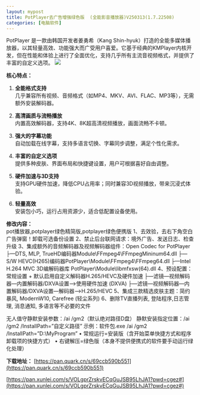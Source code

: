 ```yaml
---
layout: mypost
title: PotPlayer去广告增强绿色版  (全能影音播放器)V250313(1.7.22508)
categories: [电脑软件]
---
```


PotPlayer 是一款由韩国开发者姜勇希（Kang Shin-hyuk）打造的全能多媒体播放器，以其轻量高效、功能强大而广受用户喜爱。它基于经典的KMPlayer内核开发，但在性能和体验上进行了全面优化，支持几乎所有主流音视频格式，并提供了丰富的自定义选项。
![](https://gcore.jsdelivr.net/gh/jikcc/jikcc.github.io//IMG/20250319133417401.png)

**核心特点：**

1. **全能格式支持**  
   几乎兼容所有视频、音频格式（如MP4、MKV、AVI、FLAC、MP3等），无需额外安装解码器。

2. **高清画质与流畅播放**  
   内置高效解码器，支持4K、8K超高清视频播放，画面流畅不卡顿。

3. **强大的字幕功能**  
   自动加载在线字幕，支持多语言切换、字幕同步调整，满足个性化需求。

4. **丰富的自定义选项**  
   提供多种皮肤、界面布局和快捷键设置，用户可根据喜好自由调整。

5. **硬件加速与3D支持**  
   支持GPU硬件加速，降低CPU占用率；同时兼容3D视频播放，带来沉浸式体验。

6. **轻量高效**  
   安装包小巧，运行占用资源少，适合低配置设备使用。

**修改内容：**  
pot播放器,potplayer绿色精简版,potplayer绿色便携版
1、去效验，去右下角空白广告弹窗！卸载可选备份设置
2、禁止后台联网请求：境外广告、发送日志、检查升级
3、集成额外的音频解码器及视频解码器组件：Open Codec for PotPlayer
├—DTS, MLP, TrueHD编码器Module\FFmpeg4\FFmpegMininum64.dll
├—S/W HEVC(H265)编码器PotPlayer\Module\FFmpeg4\FFmpeg64.dll
├—Intel H.264 MVC 3D编解码器库 PotPlayer\Module\libmfxsw(64).dll
4、预设配置：常规设置 + 默认启用自定义解码器H.265/HEVC及硬件加速
├—滤镜—视频解码器—内置解码器/DXVA设置—>使用硬件加速 (DXVA)
├—滤镜—视频解码器—内置解码器/DXVA设置—解码器—>H.265/HEVC
5、集成三款精选皮肤主题：简约暴风, ModernW10, Carefree (轻尘系列)
6、删除TV直播列表, 登陆程序,日志管理, 消息通知, 多语言等不必要的文件

无人值守静默安装参数：/ai /gm2（默认绝对路径D盘）
静默安装指定位置：/ai /gm2 /InstallPath=”自定义路径”
示例：软件包.exe /ai /gm2 /InstallPath=”D:\MyProgram”
• 常规运行=安装版（含开始菜单快捷方式和程序卸载项的快捷方式）
• 右键解压=绿色版（本身不提供便携式的软件要手动运行绿化处理）

**下载地址：** 
[https://pan.quark.cn/s/69ccb590b551](https://pan.quark.cn/s/69ccb590b551)

[https://pan.xunlei.com/s/VOLgprZrskvECqGuJSB95LhJA1?pwd=cgez#](https://pan.xunlei.com/s/VOLgprZrskvECqGuJSB95LhJA1?pwd=cgez#)
